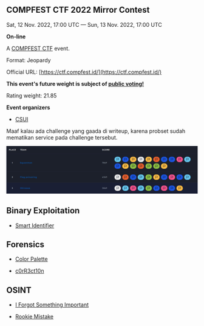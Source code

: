 ## COMPFEST CTF 2022 Mirror Contest

Sat, 12 Nov. 2022, 17:00 UTC — Sun, 13 Nov. 2022, 17:00 UTC

**On-line**

A [COMPFEST CTF](https://ctftime.org/ctf/502) event.

Format: Jeopardy

Official URL: [https://ctf.compfest.id/](https://ctf.compfest.id/)

**This event's future weight is subject of [public voting!](https://ctftime.org/event/1811/weight)**

Rating weight: 21.85

**Event organizers** 

 - [CSUI](https://ctftime.org/team/70551)

Maaf kalau ada challenge yang gaada di writeup, karena probset sudah mematikan service pada challenge tersebut.

![leaderboard](attachments/leaderboard.png)

## Binary Exploitation

- [Smart Identifier](/COMPFESTCTF2022/Binary%20Exploitation/Smart%20Identifier/)

## Forensics

- [Color Palette](/COMPFESTCTF2022/Forensics/Color%20Palette/)

- [c0rR3ct10n](/COMPFESTCTF2022/Forensics/c0rR3ct10n/)

## OSINT

- [I Forgot Something Important](/COMPFESTCTF2022/OSINT/I%20Forgot%20Something%20Important/)

- [Rookie Mistake](/COMPFESTCTF2022/OSINT/Rookie%20Mistake/)
